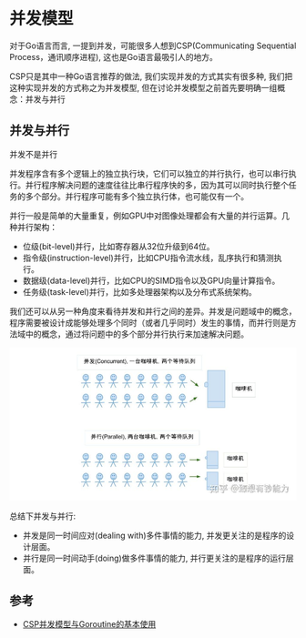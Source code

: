 # 并发模型

对于Go语言而言, 一提到并发，可能很多人想到CSP(Communicating Sequential Process，通讯顺序进程), 
这也是Go语言最吸引人的地方。

CSP只是其中一种Go语言推荐的做法, 我们实现并发的方式其实有很多种, 我们把这种实现并发的方式称之为并发模型,
但在讨论并发模型之前首先要明确一组概念：并发与并行

## 并发与并行

并发不是并行

并发程序含有多个逻辑上的独立执行块，它们可以独立的并行执行，也可以串行执行。并行程序解决问题的速度往往比串行程序快的多，因为其可以同时执行整个任务的多个部分。并行程序可能有多个独立执行体，也可能仅有一个。

并行一般是简单的大量重复，例如GPU中对图像处理都会有大量的并行运算。几种并行架构：
+ 位级(bit-level)并行，比如寄存器从32位升级到64位。
+ 指令级(instruction-level)并行，比如CPU指令流水线，乱序执行和猜测执行。
+ 数据级(data-level)并行，比如CPU的SIMD指令以及GPU向量计算指令。
+ 任务级(task-level)并行，比如多处理器架构以及分布式系统架构。

我们还可以从另一种角度来看待并发和并行之间的差异。并发是问题域中的概念，程序需要被设计成能够处理多个同时（或者几乎同时）发生的事情，而并行则是方法域中的概念，通过将问题中的多个部分并行执行来加速解决问题。

![](../image/con_par_desc.jpeg)

总结下并发与并行:
+ 并发是同一时间应对(dealing with)多件事情的能力, 并发更关注的是程序的设计层面。
+ 并行是同一时间动手(doing)做多件事情的能力, 并行更关注的是程序的运行层面。


## 




## 参考

+ [CSP并发模型与Goroutine的基本使用](https://zhuanlan.zhihu.com/p/191038432)


